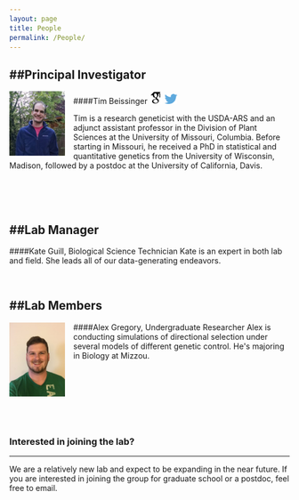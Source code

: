 ```yaml
---
layout: page
title: People
permalink: /People/
---
```



##Principal Investigator
----------------------------------------

<div style="float: left; padding-right: 15px">
    <a href="http://beissingerlab.github.io/img/IronMan.jpg"><img src="/img/Tim.jpg" alt="Tim Beissinger" title="Picture" width="100" border="0" onClick="_gaq.push(['_trackEvent', 'IMGs', 'Image', 'Ironman']);"></a>
</div>

####Tim Beissinger <a href="http://scholar.google.com/citations?user=PHAEOXIAAAAJ&hl=en" target="_blank"><img src="/img/scholar.png" style="width: 23px;"></a> <a href="/docs/tbeissingerCV_publish.pdf" target="_blank"><i class="fa fa-file-text fa-md"></i></a> <a href="https://twitter.com/timbeissinger" target="_blank"><img src="/img/Twitter_logo_blue.png" style="width: 23px; border=10 px"></a>

Tim is a research geneticist with the USDA-ARS and an adjunct assistant professor in the Division of Plant Sciences at the University of Missouri, Columbia. Before starting in Missouri, he received a PhD in statistical and quantitative genetics from the University of Wisconsin, Madison, followed by a postdoc at the University of California, Davis.


<br><br><br>

##Lab Manager
----------------------------------------

####Kate Guill, Biological Science Technician
Kate is an expert in both lab and field. She leads all of our data-generating endeavors.

<br>

##Lab Members
----------------------------------------

<div style="float: left; padding-right: 15px">
    <a href="http://beissingerlab.github.io/img/Alex.jpg"><img src="/img/Alex.jpg" title="Alex" width="100" border="0"></a>
</div>


####Alex Gregory, Undergraduate Researcher
Alex is conducting simulations of directional selection under several models of different genetic control. He's majoring in Biology at Mizzou.

<br><br><br>

<br>

<br>


### Interested in joining the lab?
----------------------------------------
We are a relatively new lab and expect to be expanding in the near future. If you are interested in joining the group for graduate school or a postdoc, feel free to email.

<br/>
<br/>



